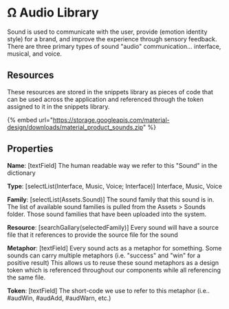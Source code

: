 # Ω Audio Library

Sound is used to communicate with the user, provide (emotion identity style) for a brand, and improve the experience through sensory feedback. There are three primary types of sound "audio" communication… interface, musical, and voice.

## Resources

These resources are stored in the snippets library as pieces of code that can be used across the application and referenced through the token assigned to it in the snippets library.

{% embed url="https://storage.googleapis.com/material-design/downloads/material_product_sounds.zip" %}

## Properties

**Name**: \[textField] The human readable way we refer to this "Sound" in the dictionary

**Type**: \[selectList(Interface, Music, Voice; Interface)] Interface, Music, Voice

**Family**: \[selectList(Assets.Sound)] The sound family that this sound is in. The list of available sound families is pulled from the Assets > Sounds folder. Those sound families that have been uploaded into the system.

**Resource**: \[searchGallary(selectedFamily)] Every sound will have a source file that it references to provide the source file for the sound

**Metaphor**: \[textField] Every sound acts as a metaphor for something. Some sounds can carry multiple metaphors (i.e. "success" and "win" for a positive result) This allows us to reuse these sound metaphors as a design token which is referenced throughout our components while all referencing the same file.

**Token**: \[textField] The short-code we use to refer to this metaphor (i.e.. #audWin, #audAdd, #audWarn, etc.)
